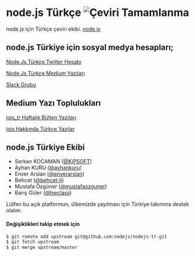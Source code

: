 # node.js Türkçe ![Çeviri Tamamlanma](https://img.shields.io/badge/Tamanlanma-%2525-green.svg?style=flat-square)

node.js için Türkçe çeviri ekibi. [node.js](https://nodejs.org/)

## node.js Türkiye için sosyal medya hesapları;

[Node.Js Türkçe Twitter Hesabı](https://twitter.com/nodejs_tr)

[Node.Js Türkçe Medium Yazıları](https://medium.com/@iojs_tr)

[Slack Grubu](https://iojstr.slack.com/)
## Medium Yazı Toplulukları

[iojs_tr Haftalık Bülten Yazıları ](https://medium.com/iojstr-haftalik-bulten)

[iojs Hakkında Türkçe Yazılar ](https://medium.com/iojs-hakkinda-yazilar)


## node.js Türkiye Ekibi

- Serkan KOCAMAN ([@KiPSOFT](https://github.com/kipsoft))
- Ayhan KURU ([@ayhankuru](https://github.com/ayhankuru))
- Enver Arslan ([@enverarslan](https://github.com/enverarslan))
- Behcet ([@behcet-li](https://github.com/behcet-li)) 
- Mustafa Özgüner ([@mustafaozguner](https://github.com/mustafaozguner))
- Barış Güler ([@hwclass](https://github.com/hwclass))


Lütfen bu açık platformun, ülkemizde yayılması için Türkiye takımına destek olalım.


#### Değişiklikleri takip etmek için
```sh
$ git remote add upstream git@github.com:nodejs/nodejs-tr.git
$ git fetch upstream
$ git merge upstream/master
```
